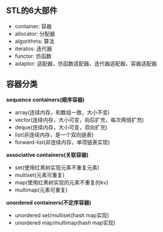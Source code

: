 ## STL的6大部件
- container: 容器
- allocator: 分配器
- algorithms: 算法
- iteratos: 迭代器
- functor: 仿函数
- adaptor: 适配器，仿函数适配器，迭代器适配器，容器适配器

## 容器分类
**sequence containers(顺序容器)**
- array(连续内存，和数组一致，大小不变)
- vector(连续内存，大小可变，向后扩充，每次两倍扩充)
- deque(连续内存，大小可变，双向扩充)
- list(非连续内存，是一个双向链表)
- forward-list(非连续内存，单项链表实现)

**associative containers(关联容器)**
- set(使用红黑树实现元素不重复元素)
- multiset(元素可重复)
- map(使用红黑树实现的元素不重复的kv)
- multimap(元素可重复)

**unordered containers(不定序容器)**
- unordered set/multiset(hash map实现)
- unordered map/multimap(hash map实现)
